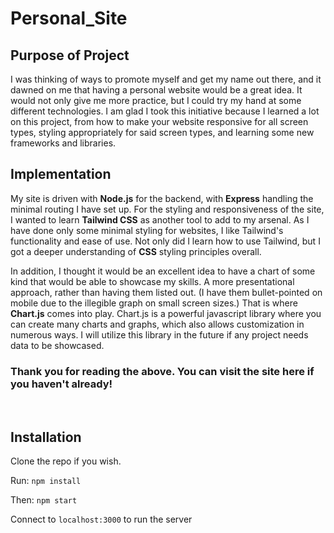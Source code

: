 # Personal_Site

## Purpose of Project

I was thinking of ways to promote myself and get my name out there, and it dawned on me that having a personal website would be a great idea. It would not only give me more practice, but I could try my hand at some different technologies. I am glad I took this initiative because I learned a lot on this project, from how to make your website responsive for all screen types, styling appropriately for said screen types, and learning some new frameworks and libraries.

## Implementation

My site is driven with **Node.js** for the backend, with **Express** handling the minimal routing I have set up. For the styling and responsiveness of the site, I wanted to learn **Tailwind CSS** as another tool to add to my arsenal. As I have done only some minimal styling for websites, I like Tailwind's functionality and ease of use. Not only did I learn how to use Tailwind, but I got a deeper understanding of **CSS** styling principles overall.

In addition, I thought it would be an excellent idea to have a chart of some kind that would be able to showcase my skills. A more presentational approach, rather than having them listed out. (I have them bullet-pointed on mobile due to the illegible graph on small screen sizes.) That is where **Chart.js** comes into play. Chart.js is a powerful javascript library where you can create many charts and graphs, which also allows customization in numerous ways. I will utilize this library in the future if any project needs data to be showcased.

### Thank you for reading the above. You can visit the site here if you haven't already!

<br>

## Installation

Clone the repo if you wish.

Run: `npm install`

Then: `npm start`

Connect to `localhost:3000` to run the server
